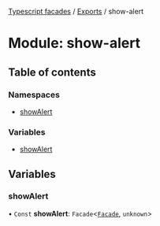 [Typescript facades](../index.md) / [Exports](../modules.md) / show-alert

# Module: show-alert

## Table of contents

### Namespaces

- [showAlert](show_alert.showAlert.md)

### Variables

- [showAlert](show_alert.md#showalert)

## Variables

### showAlert

• `Const` **showAlert**: `Facade`<[`Facade`](../interfaces/show_alert.showAlert.Facade.md), `unknown`\>
